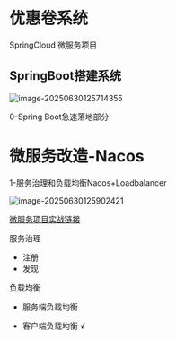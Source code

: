 # 优惠卷系统
SpringCloud 微服务项目



## SpringBoot搭建系统



![image-20250630125714355](C:\Users\Lenovo\AppData\Roaming\Typora\typora-user-images\image-20250630125714355.png)

0-Spring Boot急速落地部分

# 微服务改造-Nacos

1-服务治理和负载均衡Nacos+Loadbalancer

![image-20250630125902421](C:\Users\Lenovo\AppData\Roaming\Typora\typora-user-images\image-20250630125902421.png)





[微服务项目实战链接](https://www.oop.fun/geek/SpringCloud微服务项目实战)



服务治理

- 注册
- 发现

负载均衡

- 服务端负载均衡

- 客户端负载均衡 √
